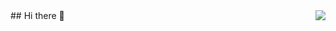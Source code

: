 <img align="right" src="https://visitor-badge.laobi.icu/badge?page_id=JoseLuisPelayo.JoseLuisPelayo" />
## Hi there 👋

<!--
**JoseLuisPelayo/JoseLuisPelayo** is a ✨ _special_ ✨ repository because its `README.md` (this file) appears on your GitHub profile.

Here are some ideas to get you started:

- 🔭 I’m currently working on ...
- 🌱 I’m currently learning ...
- 👯 I’m looking to collaborate on ...
- 🤔 I’m looking for help with ...
- 💬 Ask me about ...
- 📫 How to reach me: ...
- 😄 Pronouns: ...
- ⚡ Fun fact: ...
-->
